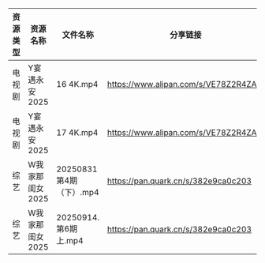 | 资源类型 | 资源名称       | 文件名称                | 分享链接                                 | 更新时间                |
| ---- | ---------- | ------------------- | ------------------------------------ | ------------------- |
| 电视剧  | Y宴遇永安2025  | 16 4K.mp4           | https://www.alipan.com/s/VE78Z2R4ZAM | 2025-10-16 12:04:55 |
| 电视剧  | Y宴遇永安2025  | 17 4K.mp4           | https://www.alipan.com/s/VE78Z2R4ZAM | 2025-10-16 12:04:54 |
| 综艺   | W我家那闺女2025 | 20250831 第4期（下）.mp4 | https://pan.quark.cn/s/382e9ca0c203  | 2025-10-16 10:32:51 |
| 综艺   | W我家那闺女2025 | 20250914.第6期上.mp4   | https://pan.quark.cn/s/382e9ca0c203  | 2025-10-16 10:32:54 |
